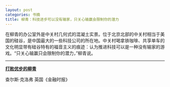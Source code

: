 ```yaml
---
layout: post
categories: 书摘
title: 柳青：科技进步可以没有输家，只关心输赢会限制你的潜力
---
```


在柳青的办公室外是中关村几何式的混凝土实景。位于北京北部的中关村相当于美国的硅谷，是中国最大的一些科技公司的所在地。中关村喝拿铁咖啡、共享单车的文化明显带有硅谷特有的福音主义的痕迹：认为推进科技可以是一种没有输家的游戏。“只关心输赢只会限制你的潜力，”柳青说。

---

**[打败优步的柳青](http://www.ftchinese.com/story/001070782)**

查尔斯·克洛弗 英国《金融时报》 